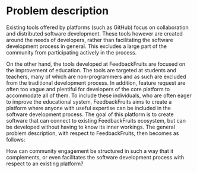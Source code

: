 # Problem description
Existing tools offered by platforms (such as GitHub) focus on collaboration and distributed software development. These tools however are created around the needs of developers, rather than facilitating the software development process in general. This excludes a large part of the community from participating actively in the process.

On the other hand, the tools developed at FeedbackFruits are focused on the improvement of education. The tools are targeted at students and teachers, many of which are non-programmers and as such are excluded from the traditional development process. In addition, feature request are often too vague and plentiful for developers of the core platform to accommodate all of them. To include these individuals, who are often eager to improve the educational system, FeedbackFruits aims to create a platform where anyone with useful expertise can be included in the software development process. The goal of this platform is to create software that can connect to existing FeedbackFruits ecosystem, but can be developed without having to know its inner workings. The general problem description, with respect to FeedbackFruits, then becomes as follows:

How can community engagement be structured in such a way that it complements, or even facilitates the software development process with respect to an existing platform?
